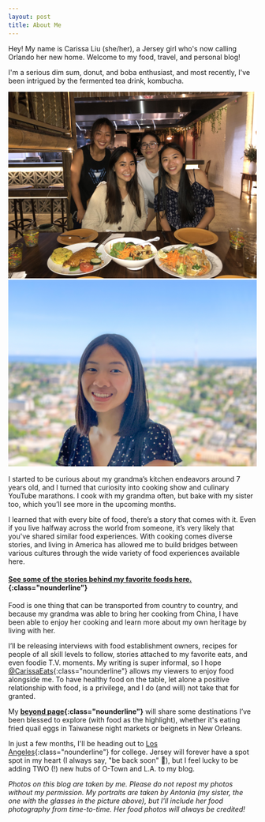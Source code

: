 ```yaml
---
layout: post
title: About Me
---
```

Hey! My name is Carissa Liu (she/her), a Jersey girl who's now calling Orlando her new home. Welcome to my food, travel, and personal blog!

I'm a serious dim sum, donut, and boba enthusiast, and most recently, I've been intrigued by the fermented tea drink, kombucha.  

<div class="flex-container">
  <div class="flex-item">
      <img src="/assets/images/famphotos/lilchefmamaportrait.jpeg" class="image">
  </div>
  <div class="flex-item">
      <img src="/assets/images/famphotos/carissa_portrait.jpg" class="image">
  </div>
</div>

I started to be curious about my grandma’s kitchen endeavors around 7 years old, and I turned that curiosity into cooking show and culinary YouTube marathons. I cook with my grandma often, but bake with my sister too, which you’ll see more in the upcoming months. 

I learned that with every bite of food, there’s a story that comes with it. Even if you live halfway across the world from someone, it’s very likely that you've shared similar food experiences. With cooking comes diverse stories, and living in America has allowed me to build bridges between various cultures through the wide variety of food experiences available here.

#### [See some of the stories behind my favorite foods here.](/stories/favoritefoods){:class="nounderline"}

Food is one thing that can be transported from country to country, and because my grandma was able to bring her cooking from China, I have been able to enjoy her cooking and learn more about my own heritage by living with her.

I’ll be releasing interviews with food establishment owners, recipes for people of all skill levels to follow, stories attached to my favorite eats, and even foodie T.V. moments. My writing is super informal, so I hope [@CarissaEats]({{site.url}}){:class="nounderline"} allows my viewers to enjoy food alongside me. To have healthy food on the table, let alone a positive relationship with food, is a privilege, and I do (and will) not take that for granted.

My **[beyond page](/beyond){:class="nounderline"}** will share some destinations I’ve been blessed to explore (with food as the highlight), whether it's eating fried quail eggs in Taiwanese night markets or beignets in New Orleans.

In just a few months, I'll be heading out to [Los Angeles](/losangeleseats){:class="nounderline"} for college. Jersey will forever have a spot spot in my heart (I always say, "be back soon" 💛), but I feel lucky to be adding TWO (!) new hubs of O-Town and L.A. to my blog. 

*Photos on this blog are taken by me. Please do not repost my photos without my permission. My portraits are taken by Antonia (my sister, the one with the glasses in the picture above), but I'll include her food photography from time-to-time. Her food photos will always be credited!*